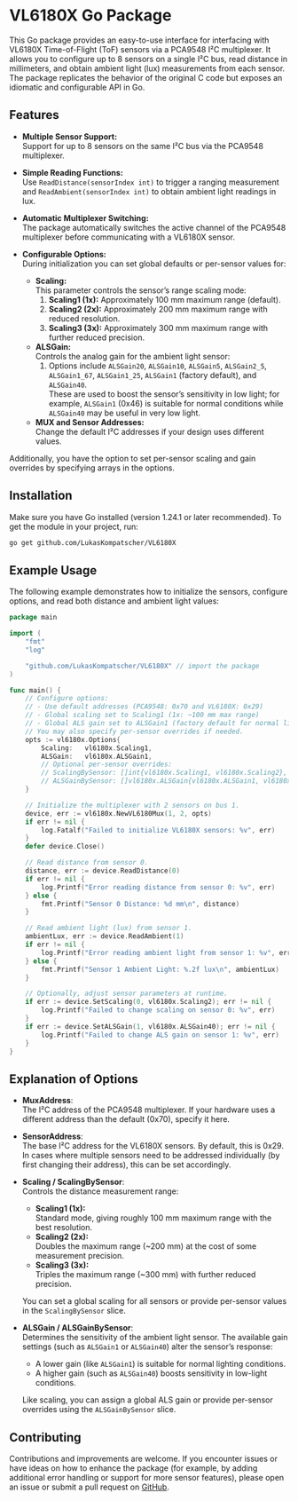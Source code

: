 
# VL6180X Go Package

This Go package provides an easy-to-use interface for interfacing with VL6180X Time-of-Flight (ToF) sensors via a PCA9548 I²C multiplexer. It allows you to configure up to 8 sensors on a single I²C bus, read distance in millimeters, and obtain ambient light (lux) measurements from each sensor. The package replicates the behavior of the original C code but exposes an idiomatic and configurable API in Go.

## Features

- **Multiple Sensor Support:**  
  Support for up to 8 sensors on the same I²C bus via the PCA9548 multiplexer.

- **Simple Reading Functions:**  
  Use `ReadDistance(sensorIndex int)` to trigger a ranging measurement and `ReadAmbient(sensorIndex int)` to obtain ambient light readings in lux.

- **Automatic Multiplexer Switching:**  
  The package automatically switches the active channel of the PCA9548 multiplexer before communicating with a VL6180X sensor.

- **Configurable Options:**  
  During initialization you can set global defaults or per-sensor values for:
  - **Scaling:**  
    This parameter controls the sensor’s range scaling mode:
      1. **Scaling1 (1x):** Approximately 100 mm maximum range (default).
      2. **Scaling2 (2x):** Approximately 200 mm maximum range with reduced resolution.
      3. **Scaling3 (3x):** Approximately 300 mm maximum range with further reduced precision.
  - **ALSGain:**  
    Controls the analog gain for the ambient light sensor:
      1. Options include `ALSGain20`, `ALSGain10`, `ALSGain5`, `ALSGain2_5`, `ALSGain1_67`, `ALSGain1_25`, `ALSGain1` (factory default), and `ALSGain40`.  
      These are used to boost the sensor’s sensitivity in low light; for example, `ALSGain1` (0x46) is suitable for normal conditions while `ALSGain40` may be useful in very low light.
  - **MUX and Sensor Addresses:**  
    Change the default I²C addresses if your design uses different values.

Additionally, you have the option to set per-sensor scaling and gain overrides by specifying arrays in the options.

## Installation

Make sure you have Go installed (version 1.24.1 or later recommended). To get the module in your project, run:

```bash
go get github.com/LukasKompatscher/VL6180X
```

## Example Usage

The following example demonstrates how to initialize the sensors, configure options, and read both distance and ambient light values:

```go
package main

import (
    "fmt"
    "log"

    "github.com/LukasKompatscher/VL6180X" // import the package
)

func main() {
    // Configure options:
    // - Use default addresses (PCA9548: 0x70 and VL6180X: 0x29)
    // - Global scaling set to Scaling1 (1x: ~100 mm max range)
    // - Global ALS gain set to ALSGain1 (factory default for normal lighting)
    // You may also specify per-sensor overrides if needed.
    opts := vl6180x.Options{
        Scaling:   vl6180x.Scaling1,
        ALSGain:   vl6180x.ALSGain1,
        // Optional per-sensor overrides:
        // ScalingBySensor: []int{vl6180x.Scaling1, vl6180x.Scaling2},
        // ALSGainBySensor: []vl6180x.ALSGain{vl6180x.ALSGain1, vl6180x.ALSGain40},
    }

    // Initialize the multiplexer with 2 sensors on bus 1.
    device, err := vl6180x.NewVL6180Mux(1, 2, opts)
    if err != nil {
        log.Fatalf("Failed to initialize VL6180X sensors: %v", err)
    }
    defer device.Close()

    // Read distance from sensor 0.
    distance, err := device.ReadDistance(0)
    if err != nil {
        log.Printf("Error reading distance from sensor 0: %v", err)
    } else {
        fmt.Printf("Sensor 0 Distance: %d mm\n", distance)
    }

    // Read ambient light (lux) from sensor 1.
    ambientLux, err := device.ReadAmbient(1)
    if err != nil {
        log.Printf("Error reading ambient light from sensor 1: %v", err)
    } else {
        fmt.Printf("Sensor 1 Ambient Light: %.2f lux\n", ambientLux)
    }

    // Optionally, adjust sensor parameters at runtime.
    if err := device.SetScaling(0, vl6180x.Scaling2); err != nil {
        log.Printf("Failed to change scaling on sensor 0: %v", err)
    }
    if err := device.SetALSGain(1, vl6180x.ALSGain40); err != nil {
        log.Printf("Failed to change ALS gain on sensor 1: %v", err)
    }
}
```

## Explanation of Options

- **MuxAddress**:  
  The I²C address of the PCA9548 multiplexer. If your hardware uses a different address than the default (0x70), specify it here.

- **SensorAddress**:  
  The base I²C address for the VL6180X sensors. By default, this is 0x29. In cases where multiple sensors need to be addressed individually (by first changing their address), this can be set accordingly.

- **Scaling / ScalingBySensor**:  
  Controls the distance measurement range:
  - **Scaling1 (1x):**  
    Standard mode, giving roughly 100 mm maximum range with the best resolution.
  - **Scaling2 (2x):**  
    Doubles the maximum range (~200 mm) at the cost of some measurement precision.
  - **Scaling3 (3x):**  
    Triples the maximum range (~300 mm) with further reduced precision.
  
  You can set a global scaling for all sensors or provide per-sensor values in the `ScalingBySensor` slice.

- **ALSGain / ALSGainBySensor**:  
  Determines the sensitivity of the ambient light sensor. The available gain settings (such as `ALSGain1` or `ALSGain40`) alter the sensor’s response:
  - A lower gain (like `ALSGain1`) is suitable for normal lighting conditions.
  - A higher gain (such as `ALSGain40`) boosts sensitivity in low-light conditions.
  
  Like scaling, you can assign a global ALS gain or provide per-sensor overrides using the `ALSGainBySensor` slice.

## Contributing

Contributions and improvements are welcome. If you encounter issues or have ideas on how to enhance the package (for example, by adding additional error handling or support for more sensor features), please open an issue or submit a pull request on [GitHub](https://github.com/LukasKompatscher/VL6180X).
